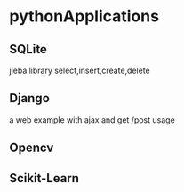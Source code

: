 # pythonApplications

## SQLite
jieba library
select,insert,create,delete

## Django
a web example with ajax 
and  get /post usage



## Opencv


## Scikit-Learn

